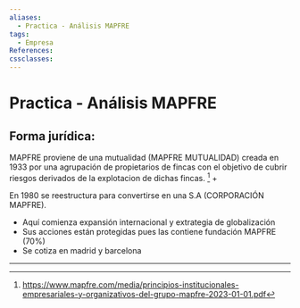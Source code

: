 ```yaml
---
aliases:
  - Practica - Análisis MAPFRE
tags:
  - Empresa
References: 
cssclasses:
---
```

# Practica - Análisis MAPFRE
## Forma jurídica: 
MAPFRE proviene de una mutualidad (MAPFRE MUTUALIDAD) creada en 1933 por una agrupación de propietarios de fincas con el objetivo de cubrir riesgos derivados de la explotacion de dichas fincas. [^1]
+ 

En 1980 se reestructura para convertirse en una S.A (CORPORACIÓN MAPFRE). 
+ Aquí comienza expansión internacional y extrategia de globalización
+ Sus acciones están protegidas pues las contiene fundación MAPFRE (70%)
+ Se cotiza en madrid y barcelona

***

[^1]: https://www.mapfre.com/media/principios-institucionales-empresariales-y-organizativos-del-grupo-mapfre-2023-01-01.pdf